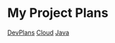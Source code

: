# My Project Plans


[DevPlans](./tomcat/index.md)
[Cloud](./cloud/index.md)
[Java](./java/index.md)
